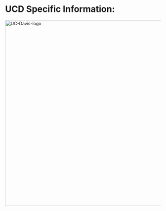 # UCD Specific Information: 
<img src="https://github.com/user-attachments/assets/d0f7638c-680d-436d-b0e6-bda38ff423e3" alt="UC-Davis-logo" width="600"/>
